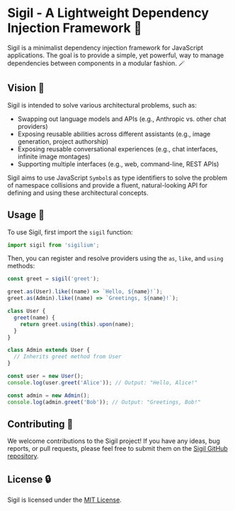 # Sigil - A Lightweight Dependency Injection Framework 🔮

Sigil is a minimalist dependency injection framework for JavaScript applications. The goal is to provide a simple, yet powerful, way to manage dependencies between components in a modular fashion. 🪄

## Vision 🧠

Sigil is intended to solve various architectural problems, such as:

- Swapping out language models and APIs (e.g., Anthropic vs. other chat providers)
- Exposing reusable abilities across different assistants (e.g., image generation, project authorship)
- Exposing reusable conversational experiences (e.g., chat interfaces, infinite image montages)
- Supporting multiple interfaces (e.g., web, command-line, REST APIs)

Sigil aims to use JavaScript `Symbol`s as type identifiers to solve the problem of namespace collisions and provide a fluent, natural-looking API for defining and using these architectural concepts.

## Usage 🧠

To use Sigil, first import the `sigil` function:

```javascript
import sigil from 'sigilium';
```

Then, you can register and resolve providers using the `as`, `like`, and `using` methods:

```javascript
const greet = sigil('greet');

greet.as(User).like((name) => `Hello, ${name}!`);
greet.as(Admin).like((name) => `Greetings, ${name}!`);

class User {
  greet(name) {
    return greet.using(this).upon(name);
  }
}

class Admin extends User {
  // Inherits greet method from User
}

const user = new User();
console.log(user.greet('Alice')); // Output: "Hello, Alice!"

const admin = new Admin();
console.log(admin.greet('Bob')); // Output: "Greetings, Bob!"
```

## Contributing 🦄

We welcome contributions to the Sigil project! If you have any ideas, bug reports, or pull requests, please feel free to submit them on the [Sigil GitHub repository](https://github.com/phantomaton-ai/sigil).

## License 🔒

Sigil is licensed under the [MIT License](LICENSE).